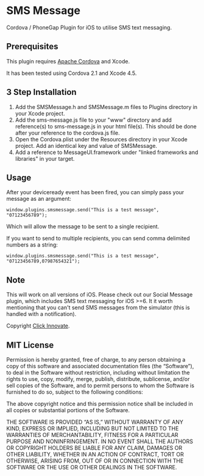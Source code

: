 SMS Message
===========

Cordova / PhoneGap Plugin for iOS to utilise SMS text messaging.


## Prerequisites

This plugin requires [Apache Cordova](http://incubator.apache.org/cordova/) and Xcode.

It has been tested using Cordova 2.1 and Xcode 4.5.


## 3 Step Installation

1. Add the SMSMessage.h and SMSMessage.m files to Plugins directory in your Xcode project.
2. Add the sms-message.js file to your "www" directory and add reference(s) to sms-message.js in your html file(s). This should be done after your reference to the cordova.js file.
3. Open the Cordova.plist under the Resources directory in your Xcode project. Add an identical key and value of SMSMessage.
4. Add a reference to MessageUI.framework under "linked frameworks and libraries" in your target.


## Usage

After your deviceready event has been fired, you can simply pass your message as an argument:

	window.plugins.smsmessage.send("This is a test message", "07123456789");

Which will allow the message to be sent to a single recipient.

If you want to send to multiple recipients, you can send comma delimited numbers as a string:

	window.plugins.smsmessage.send("This is a test message", "07123456789,07987654321");


## Note

This will work on all versions of iOS. Please check out our Social Message plugin, which includes SMS text messaging for iOS >=6.
It it worth mentioning that you can't send SMS messages from the simulator (this is handled with a notification).

Copyright [Click Innovate](http://www.clickinnovate.com/).


## MIT License

Permission is hereby granted, free of charge, to any person obtaining a copy of this software and associated documentation files (the “Software”), to deal in the Software without restriction, including without limitation the rights to use, copy, modify, merge, publish, distribute, sublicense, and/or sell copies of the Software, and to permit persons to whom the Software is furnished to do so, subject to the following conditions:

The above copyright notice and this permission notice shall be included in all copies or substantial portions of the Software.

THE SOFTWARE IS PROVIDED “AS IS,” WITHOUT WARRANTY OF ANY KIND, EXPRESS OR IMPLIED, INCLUDING BUT NOT LIMITED TO THE WARRANTIES OF MERCHANTABILITY, FITNESS FOR A PARTICULAR PURPOSE AND NONINFRINGEMENT. IN NO EVENT SHALL THE AUTHORS OR COPYRIGHT HOLDERS BE LIABLE FOR ANY CLAIM, DAMAGES OR OTHER LIABILITY, WHETHER IN AN ACTION OF CONTRACT, TORT OR OTHERWISE, ARISING FROM, OUT OF OR IN CONNECTION WITH THE SOFTWARE OR THE USE OR OTHER DEALINGS IN THE SOFTWARE.